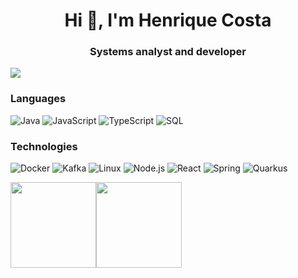 <!-- <div style="background-color: #000;  height: 117px; border-radius: 6px;"> -->
  <h1 align="center">Hi 👋, I'm Henrique Costa</h1>
  <h3 align="center">Systems analyst and developer</h3>
<!-- </div> -->

[![](https://raw.githubusercontent.com/ch-costa/ch-costa/master/profile.gif)](https://www.ch-costa.com/)<!-- If you want the template for my gif, email me! -->

### Languages

![Java](https://img.shields.io/badge/-Java-121212?&logo=openJdk)
![JavaScript](https://img.shields.io/badge/-JavaScript-000?&logo=JavaScript)
![TypeScript](https://img.shields.io/badge/-TypeScript-000?&logo=TypeScript)
![SQL](https://img.shields.io/badge/-SQL-000?&logo=microsoft-sql-server&logoColor=B74729)

### Technologies

![Docker](https://img.shields.io/badge/-Docker-000?&logo=Docker)
![Kafka](https://img.shields.io/badge/-Kafka-000?&logo=apacheKafka)
![Linux](https://img.shields.io/badge/-Linux-000?&logo=Linux)
![Node.js](https://img.shields.io/badge/-Node.js-000?&logo=node.js)
![React](https://img.shields.io/badge/-React-000?&logo=React)
![Spring](https://img.shields.io/badge/-Spring-000?&logo=Spring)
![Quarkus](https://img.shields.io/badge/-Quarkus-000?&logo=Quarkus)

<a href="https://www.ch-costa.com/"><img height="137px" src="https://github-readme-stats.vercel.app/api?username=ch-costa&hide_title=true&hide_border=true&show_icons=true&include_all_commits=true&count_private=true&line_height=21&text_color=000&icon_color=000&bg_color=0,ea6161,ffc64d,fffc4d,52fa5a&theme=graywhite" /><!-- wi*quL3fcV --><img height="137px" src="https://github-readme-stats.vercel.app/api/top-langs/?username=ch-costa&hide=html&hide_title=true&hide_border=true&layout=compact&langs_count=6&exclude_repo=comp426,Redventures-Movie-Quotes&text_color=000&icon_color=fff&bg_color=0,52fa5a,4dfcff,c64dff&theme=graywhite" /></a>
